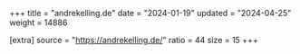 +++
title = "andrekelling.de"
date = "2024-01-19"
updated = "2024-04-25"
weight = 14886

[extra]
source = "https://andrekelling.de/"
ratio = 44
size = 15
+++
